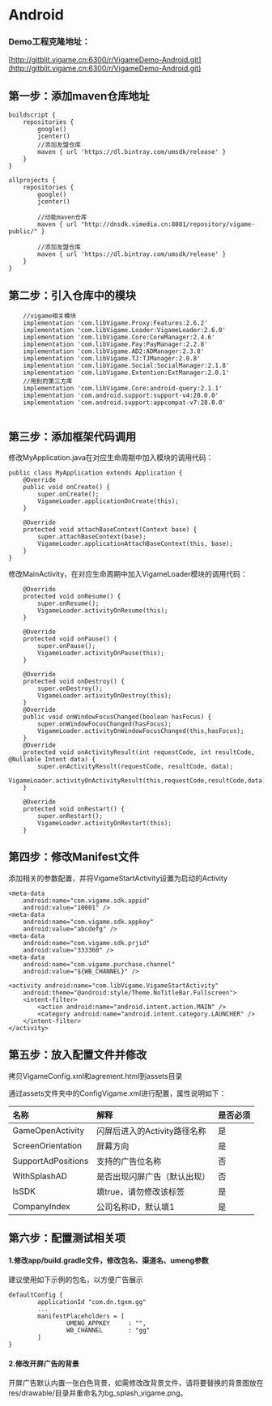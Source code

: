 # Android

### Demo工程克隆地址：

[http://gitblit.vigame.cn:6300/r/VigameDemo-Android.git](http://gitblit.vigame.cn:6300/r/VigameDemo-Android.git)

## 第一步：添加maven仓库地址

```text
buildscript {
    repositories {
        google()
        jcenter()
        //添加友盟仓库
        maven { url 'https://dl.bintray.com/umsdk/release' }
    }    
}
```

```text
allprojects {
    repositories {
        google()
        jcenter()

        //动能maven仓库
        maven { url "http://dnsdk.vimedia.cn:8081/repository/vigame-public/" }

        //添加友盟仓库
        maven { url 'https://dl.bintray.com/umsdk/release' }
    }
}
```

## 第二步：引入仓库中的模块

```text
    //vigame相关模块
    implementation 'com.libVigame.Proxy:Features:2.6.2'
    implementation 'com.libVigame.Loader:VigameLoader:2.6.0'
    implementation 'com.libVigame.Core:CoreManager:2.4.6'
    implementation 'com.libVigame.Pay:PayManager:2.2.8'
    implementation 'com.libVigame.AD2:ADManager:2.3.8'
    implementation 'com.libVigame.TJ:TJManager:2.0.8'
    implementation 'com.libVigame.Social:SocialManager:2.1.8'
    implementation 'com.libVigame.Extention:ExtManager:2.0.1'
    //用到的第三方库
    implementation 'com.libVigame.Core:android-query:2.1.1'
    implementation 'com.android.support:support-v4:28.0.0'
    implementation 'com.android.support:appcompat-v7:28.0.0'
    
```

## 第三步：添加框架代码调用

修改MyApplication.java在对应生命周期中加入模块的调用代码：

```text
public class MyApplication extends Application {
    @Override
    public void onCreate() {
        super.onCreate();
        VigameLoader.applicationOnCreate(this);
    }

    @Override
    protected void attachBaseContext(Context base) {
        super.attachBaseContext(base);
        VigameLoader.applicationAttachBaseContext(this, base);
    }
}
```

修改MainActivity，在对应生命周期中加入VigameLoader模块的调用代码：

```text
    @Override
    protected void onResume() {
        super.onResume();
        VigameLoader.activityOnResume(this);
    }

    @Override
    protected void onPause() {
        super.onPause();
        VigameLoader.activityOnPause(this);
    }

    @Override
    protected void onDestroy() {
        super.onDestroy();
        VigameLoader.activityOnDestroy(this);
    }
    @Override
    public void onWindowFocusChanged(boolean hasFocus) {
        super.onWindowFocusChanged(hasFocus);
        VigameLoader.activityOnWindowFocusChanged(this,hasFocus);
    }
    @Override
    protected void onActivityResult(int requestCode, int resultCode, @Nullable Intent data) {
        super.onActivityResult(requestCode, resultCode, data);
        VigameLoader.activityOnActivityResult(this,requestCode,resultCode,data);
    }

    @Override
    protected void onRestart() {
        super.onRestart();
        VigameLoader.activityOnRestart(this);
    }
```

## 第四步：修改Manifest文件

添加相关的参数配置，并将VigameStartActivity设置为启动的Activity

```text
<meta-data
    android:name="com.vigame.sdk.appid"
    android:value="10001" />
<meta-data
    android:name="com.vigame.sdk.appkey"
    android:value="abcdefg" />
<meta-data
    android:name="com.vigame.sdk.prjid"
    android:value="333360" />
<meta-data
    android:name="com.vigame.purchase.channel"
    android:value="${WB_CHANNEL}" />

<activity android:name="com.libVigame.VigameStartActivity"
    android:theme="@android:style/Theme.NoTitleBar.Fullscreen">
    <intent-filter>
        <action android:name="android.intent.action.MAIN" />
        <category android:name="android.intent.category.LAUNCHER" />
    </intent-filter>
</activity>
```

## 第五步：放入配置文件并修改

拷贝VigameConfig.xml和agrement.html到assets目录

通过assets文件夹中的ConfigVigame.xml进行配置，属性说明如下：

| 名称 | 解释 | 是否必须 |
| :--- | :--- | :--- |
| GameOpenActivity | 闪屏后进入的Activity路径名称 | 是 |
| ScreenOrientation | 屏幕方向 | 是 |
| SupportAdPositions | 支持的广告位名称 | 否 |
| WithSplashAD | 是否出现闪屏广告（默认出现） | 否 |
| IsSDK | 填true，请勿修改该标签 | 是 |
| CompanyIndex | 公司名称ID，默认填1 | 是 |

## 第六步：配置测试相关项

#### 1.修改app/build.gradle文件，修改包名、渠道名、umeng参数

建议使用如下示例的包名，以方便广告展示

```text
defaultConfig {
        applicationId "com.dn.tgxm.gg"
        ...
        manifestPlaceholders = [
                UMENG_APPKEY     : "",
                WB_CHANNEL       : "gg"
        ]
}
```

#### 2.修改开屏广告的背景

开屏广告默认内置一张白色背景，如需修改改背景文件，请将要替换的背景图放在res/drawable/目录并重命名为bg\_splash\_vigame.png。


